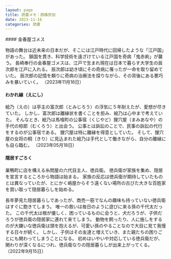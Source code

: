 ```yaml
---
layout: page
title: 読書メモ：西條奈加
date: 2023-11-16
categories: 読書
---
```

<div id="gomess"></div>
#### 金春屋ゴメス

物語の舞台は近未来の日本だが、そこには江戸時代に回帰したような「江戸国」があった。
鎖国を貫き、科学技術を遠ざけている江戸国を奇病「鬼赤痢」が襲う。
長崎奉行の金春屋ゴメスは、江戸で生まれ現在は日本で暮らす大学生の辰次郎を江戸に入れる。
辰次郎は幼き頃にその奇病に罹ったが一命を取り留めていた。
辰次郎の記憶を頼りに奇病の治療法を探りながら、その背後にある悪巧みを暴いていく。
（2023年11月16日）

#### わかれ縁（えにし）

絵乃（えの）は亭主の富次郎（とみじろう）の浮気に５年耐えたが、愛想が尽きていた。
しかし、富次郎は離縁状を書くことを拒み、絵乃は心中まで考えていた。
そんなとき、絵乃は馬喰町の公事宿（くじやど）狸穴屋（まみあなや）の手代の椋郎（むくろう）と出会う。
公事とは訴訟のことで、民事の訴訟の代行をするのが公事宿である。
狸穴屋は特に離縁を得意としていた。
そして、狸穴屋の女将の桐（きり）に見込まれた絵乃は手代として働きながら、自分の離縁にも自ら臨む。
（2023年05月18日）

#### 隠居すごろく

巣鴨町に店を構える糸問屋の六代目主人、徳兵衛。
徳兵衛が家族を集め、隠居を宣言するところから物語は始まる。
家族の反応は徳兵衛が期待していたものとは異なっていたが、とにかく嶋屋からそう遠くない場所の古びた大きな百姓家を買い取って隠居暮らしを始める。

長年夢見た隠居暮らしであったが、商売一筋でなんの趣味も持っていない徳兵衛はすぐに飽きてしまう。
唯一の救いは毎日のように遊びに来る孫の千代太だった。
この千代太は根が優しく、困っているものに会うと、犬だろうが、子供だろうが徳兵衛の隠居家に連れて来てしまう。
動物を飼ったり、人に施しをするのが大嫌いな徳兵衛は頭を抱えるが、可愛い孫のやることなので大目に見て我慢する日々が続く。
しかし、子供はその友達と増えていき、また親たちの困りごとにも関わってしまうことになる。
初めはいやいや対応している徳兵衛だが、関わりが深くなるにつれ、徳兵衛なりの隠居暮らしが出来上がってくる。
（2022年9月15日）

